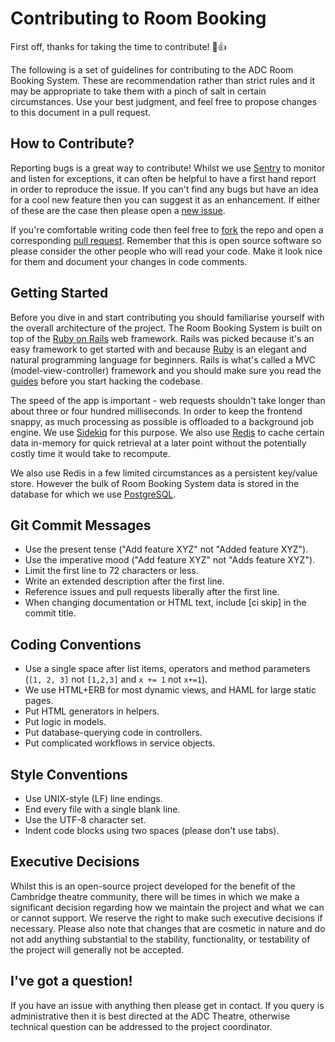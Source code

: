 # Contributing to Room Booking
First off, thanks for taking the time to contribute! :tada::+1:

The following is a set of guidelines for contributing to the ADC Room Booking System. These are recommendation rather than strict rules and it may be appropriate to take them with a pinch of salt in certain circumstances. Use your best judgment, and feel free to propose changes to this document in a pull request.

## How to Contribute?
Reporting bugs is a great way to contribute! Whilst we use [Sentry](https://sentry.io) to monitor and listen for exceptions, it can often be helpful to have a first hand report in order to reproduce the issue. If you can't find any bugs but have an idea for a cool new feature then you can suggest it as an enhancement. If either of these are the case then please open a [new issue](https://github.com/CHTJonas/roombooking/issues/new).

If you're comfortable writing code then feel free to [fork](https://github.com/CHTJonas/roombooking/fork) the repo and open a corresponding [pull request](https://github.com/CHTJonas/roombooking/compare). Remember that this is open source software so please consider the other people who will read your code. Make it look nice for them and document your changes in code comments.

## Getting Started
Before you dive in and start contributing you should familiarise yourself with the overall architecture of the project. The Room Booking System is built on top of the [Ruby on Rails](https://rubyonrails.org/) web framework. Rails was picked because it's an easy framework to get started with and because [Ruby](https://www.ruby-lang.org/en/) is an elegant and natural programming language for beginners. Rails is what's called a MVC (model-view-controller) framework and you should make sure you read the [guides](https://guides.rubyonrails.org) before you start hacking the codebase.

The speed of the app is important - web requests shouldn't take longer than about three or four hundred milliseconds. In order to keep the frontend snappy, as much processing as possible is offloaded to a background job engine. We use [Sidekiq](https://sidekiq.org/) for this purpose. We also use [Redis](https://redis.io/) to cache certain data in-memory for quick retrieval at a later point without the potentially costly time it would take to recompute.

We also use Redis in a few limited circumstances as a persistent key/value store. However the bulk of Room Booking System data is stored in the database for which we use [PostgreSQL](https://www.postgresql.org/).

## Git Commit Messages
* Use the present tense ("Add feature XYZ" not "Added feature XYZ").
* Use the imperative mood ("Add feature XYZ" not "Adds feature XYZ").
* Limit the first line to 72 characters or less.
* Write an extended description after the first line.
* Reference issues and pull requests liberally after the first line.
* When changing documentation or HTML text, include [ci skip] in the commit title.

## Coding Conventions
* Use a single space after list items, operators and method parameters (`[1, 2, 3]` not `[1,2,3]` and `x += 1` not `x+=1`).
* We use HTML+ERB for most dynamic views, and HAML for large static pages.
* Put HTML generators in helpers.
* Put logic in models.
* Put database-querying code in controllers.
* Put complicated workflows in service objects.

## Style Conventions
* Use UNIX-style (LF) line endings.
* End every file with a single blank line.
* Use the UTF-8 character set.
* Indent code blocks using two spaces (please don't use tabs).

## Executive Decisions
Whilst this is an open-source project developed for the benefit of the Cambridge theatre community, there will be times in which we make a significant decision regarding how we maintain the project and what we can or cannot support. We reserve the right to make such executive decisions if necessary. Please also note that changes that are cosmetic in nature and do not add anything substantial to the stability, functionality, or testability of the project will generally not be accepted.

## I've got a question!
If you have an issue with anything then please get in contact. If you query is administrative then it is best directed at the ADC Theatre, otherwise technical question can be addressed to the project coordinator.
